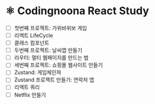 # ⚛ Codingnoona React Study

- [ ] 첫번째 프로젝트: 가위바위보 게임
- [ ] 리액트 LifeCycle
- [ ] 클래스 컴포넌트
- [ ] 두번째 프로젝트: 날씨앱 만들기 
- [ ] 라우터: 멀티 웹페이지를 만드는 법
- [ ] 세번째 프로젝트: 쇼핑몰 웹사이트 만들기
- [ ] Zustand: 게임체인져
- [ ] Zustand 프로젝트 만들기: 연락처 앱
- [ ] 리액트 쿼리
- [ ] Netflix 만들기
